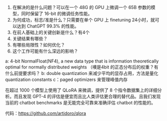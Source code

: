 1. 在解决的是什么问题？可以在一个 48G 的 GPU 上微调一个 65B 参数的模型，同时保留了 16-bit 的微调任务性能。
2. 为何成功，标志/准是什么？只需要在单个 GPU 上 finetuning 24小时，就可以达到 ChatGPT 99.3% 的性能。
3. 在前人基础上的关键创新是什么？有4个
4. 关键结果有哪些？
5. 有哪些局限性？如何优化？
6. 这个工作可能有什么深远的影响？

a: 4-bit NormalFloat(NF4), a new data type that is information theoretically optimal for normally distributed weights （噢是4bit 的正态分布后的权重？有什么前提要求吗？
b: double quantization 来减少平均的显存占用，方法是量化 quantization constants
c：paged optimizers 来管理峰值内存

在超过 1000 个模型上使用了 QLoRA 来微调，提供了 8 个指令数据集上的详细分析。而且发现 GPT-4 的评估是便宜而且比人类评估更合理的替代品。且我们发现当前的 chatbot benchmarks 是无能完全可靠来准确评估 chatbot 的性能的。


代码：https://github.com/artidoro/qlora

